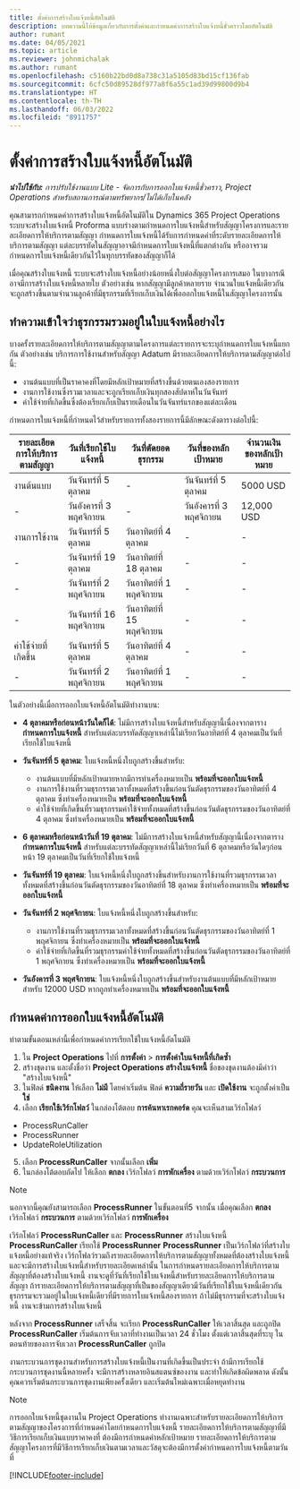 ```yaml
---
title: ตั้งค่าการสร้างใบแจ้งหนี้อัตโนมัติ
description: บทความนี้ให้ข้อมูลเกี่ยวกับการตั้งค่าและกำหนดค่าการสร้างใบแจ้งหนี้ชั่วคราวโดยอัตโนมัติ
author: rumant
ms.date: 04/05/2021
ms.topic: article
ms.reviewer: johnmichalak
ms.author: rumant
ms.openlocfilehash: c5160b22bd0d8a738c31a5105d83bd15cf136fab
ms.sourcegitcommit: 6cfc50d89528df977a8f6a55c1ad39d99800d9b4
ms.translationtype: HT
ms.contentlocale: th-TH
ms.lasthandoff: 06/03/2022
ms.locfileid: "8911757"
---
```

# <a name="set-up-automatic-invoice-creation"></a>ตั้งค่าการสร้างใบแจ้งหนี้อัตโนมัติ 
 
_**นำไปใช้กับ:** การปรับใช้งานแบบ Lite - จัดการกับการออกใบแจ้งหนี้ชั่วคราว, Project Operations สำหรับสถานการณ์ตามทรัพยากร/ไม่ได้เก็บในคลัง_

คุณสามารถกำหนดค่าการสร้างใบแจ้งหนี้อัตโนมัติใน Dynamics 365 Project Operations ระบบจะสร้างใบแจ้งหนี้ Proforma แบบร่างตามกำหนดการใบแจ้งหนี้สำหรับสัญญาโครงการและรายละเอียดการให้บริการตามสัญญา กำหนดการใบแจ้งหนี้ได้รับการกำหนดค่าที่ระดับรายละเอียดการให้บริการตามสัญญา แต่ละบรรทัดในสัญญาอาจมีกำหนดการใบแจ้งหนี้ที่แตกต่างกัน หรืออาจรวมกำหนดการใบแจ้งหนี้เดียวกันไว้ในทุกบรรทัดของสัญญาก็ได้

เมื่อคุณสร้างใบแจ้งหนี้ ระบบจะสร้างใบแจ้งหนี้อย่างน้อยหนึ่งใบต่อสัญญาโครงการเสมอ ในบางกรณี อาจมีการสร้างใบแจ้งหนี้หลายใบ ตัวอย่างเช่น หากสัญญามีลูกค้าหลายราย จำนวนใบแจ้งหนี้เดียวกันจะถูกสร้างขึ้นตามจำนวนลูกค้าที่มีธุรกรรมที่เรียกเก็บเงินได้เพื่อออกใบแจ้งหนี้ในสัญญาโครงการนั้น

## <a name="understand-how-transactions-are-included-on-an-invoice"></a>ทำความเข้าใจว่าธุรกรรมรวมอยู่ในใบแจ้งหนี้อย่างไร 

บางครั้งรายละเอียดการให้บริการตามสัญญาตามโครงการแต่ละรายการจะระบุกำหนดการใบแจ้งหนี้แยกกัน ตัวอย่างเช่น บริการการใช้งานสำหรับสัญญา Adatum มีรายละเอียดการให้บริการตามสัญญาต่อไปนี้:

- งานต้นแบบที่เป็นราคาคงที่โดยมีหลักเป้าหมายที่สร้างขึ้นด้วยตนเองสองรายการ
- งานการใช้งานซึ่งรวมเวลาและจะถูกเรียกเก็บเงินทุกสองสัปดาห์ในวันจันทร์
- ค่าใช้จ่ายที่เกิดขึ้นซึ่งต้องเรียกเก็บเป็นรายเดือนในวันจันทร์แรกของแต่ละเดือน

กำหนดการใบแจ้งหนี้ที่กำหนดไว้สำหรับรายการทั้งสองรายการนี้มีลักษณะดังตารางต่อไปนี้:

| รายละเอียดการให้บริการตามสัญญา | วันที่เรียกใช้ใบแจ้งหนี้ | วันที่ตัดยอดธุรกรรม | วันที่ของหลักเป้าหมาย | จำนวนเงินของหลักเป้าหมาย |
| --- | --- | --- | --- | --- |
| งานต้นแบบ | วันจันทร์ที่ 5 ตุลาคม | - | วันจันทร์ที่ 5 ตุลาคม | 5000 USD |
| - | วันอังคารที่ 3 พฤศจิกายน | - | วันอังคารที่ 3 พฤศจิกายน | 12,000 USD |
| งานการใช้งาน | วันจันทร์ที่ 5 ตุลาคม | วันอาทิตย์ที่ 4 ตุลาคม | - | - |
| - | วันจันทร์ที่ 19 ตุลาคม | วันอาทิตย์ที่ 18 ตุลาคม | - | - |
| - | วันจันทร์ที่ 2 พฤศจิกายน | วันอาทิตย์ที่ 1 พฤศจิกายน | - | - |
| - | วันจันทร์ที่ 16 พฤศจิกายน | วันอาทิตย์ที่ 15 พฤศจิกายน | - | - |
| ค่าใช้จ่ายที่เกิดขึ้น | วันจันทร์ที่ 5 ตุลาคม | วันอาทิตย์ที่ 4 ตุลาคม | - | - |
| - | วันจันทร์ที่ 2 พฤศจิกายน | วันอาทิตย์ที่ 1 พฤศจิกายน | - | - |

ในตัวอย่างนี้เมื่อการออกใบแจ้งหนี้อัตโนมัติทำงานบน:

- **4 ตุลาคมหรือก่อนหน้าวันใดก็ได้**: ไม่มีการสร้างใบแจ้งหนี้สำหรับสัญญานี้เนื่องจากตาราง **กำหนดการใบแจ้งหนี้** สำหรับแต่ละบรรทัดสัญญาเหล่านี้ไม่เรียกวันอาทิตย์ที่ 4 ตุลาคมเป็นวันที่เรียกใช้ใบแจ้งหนี้
- **วันจันทร์ที่ 5 ตุลาคม**: ใบแจ้งหนี้หนึ่งใบถูกสร้างขึ้นสำหรับ:

    - งานต้นแบบที่มีหลักเป้าหมายหากมีการทำเครื่องหมายเป็น **พร้อมที่จะออกใบแจ้งหนี้**
    - งานการใช้งานที่รวมธุรกรรมเวลาทั้งหมดที่สร้างขึ้นก่อนวันตัดธุรกรรมของวันอาทิตย์ที่ 4 ตุลาคม ซึ่งทำเครื่องหมายเป็น **พร้อมที่จะออกใบแจ้งหนี้**
    - ค่าใช้จ่ายที่เกิดขึ้นที่รวมธุรกรรมค่าใช้จ่ายทั้งหมดที่สร้างขึ้นก่อนวันตัดธุรกรรมของวันอาทิตย์ที่ 4 ตุลาคม ซึ่งทำเครื่องหมายเป็น **พร้อมที่จะออกใบแจ้งหนี้**
  
- **6 ตุลาคมหรือก่อนหน้าวันที่ 19 ตุลาคม**: ไม่มีการสร้างใบแจ้งหนี้สำหรับสัญญานี้เนื่องจากตาราง **กำหนดการใบแจ้งหนี้** สำหรับแต่ละบรรทัดสัญญาเหล่านี้ไม่เรียกวันที่ 6 ตุลาคมหรือวันใดๆก่อนหน้า 19 ตุลาคมเป็นวันที่เรียกใช้ใบแจ้งหนี้
- **วันจันทร์ที่ 19 ตุลาคม**: ใบแจ้งหนี้หนึ่งใบถูกสร้างขึ้นสำหรับงานการใช้งานที่รวมธุรกรรมเวลาทั้งหมดที่สร้างขึ้นก่อนวันตัดธุรกรรมของวันอาทิตย์ที่ 18 ตุลาคม ซึ่งทำเครื่องหมายเป็น **พร้อมที่จะออกใบแจ้งหนี้**
- **วันจันทร์ที่ 2 พฤศจิกายน**: ใบแจ้งหนี้หนึ่งใบถูกสร้างขึ้นสำหรับ:

    - งานการใช้งานที่รวมธุรกรรมเวลาทั้งหมดที่สร้างขึ้นก่อนวันตัดธุรกรรมของวันอาทิตย์ที่ 1 พฤศจิกายน ซึ่งทำเครื่องหมายเป็น **พร้อมที่จะออกใบแจ้งหนี้**
    - ค่าใช้จ่ายที่เกิดขึ้นที่รวมธุรกรรมค่าใช้จ่ายทั้งหมดที่สร้างขึ้นก่อนวันตัดธุรกรรมของวันอาทิตย์ที่ 1 พฤศจิกายน ซึ่งทำเครื่องหมายเป็น **พร้อมที่จะออกใบแจ้งหนี้**

- **วันอังคารที่ 3 พฤศจิกายน**: ใบแจ้งหนี้หนึ่งใบถูกสร้างขึ้นสำหรับงานต้นแบบที่มีหลักเป้าหมายสำหรับ 12000 USD หากถูกทำเครื่องหมายเป็น **พร้อมที่จะออกใบแจ้งหนี้**

## <a name="configure-automatic-invoicing"></a>กำหนดค่าการออกใบแจ้งหนี้อัตโนมัติ

ทำตามขั้นตอนเหล่านี้เพื่อกำหนดค่าการเรียกใช้ใบแจ้งหนี้อัตโนมัติ

1. ใน **Project Operations** ไปที่ **การตั้งค่า** > **การตั้งค่าใบแจ้งหนี้ที่เกิดซ้ำ**
2. สร้างชุดงาน และตั้งชื่อว่า **Project Operations สร้างใบแจ้งหนี้** ชื่อของชุดงานต้องมีคำว่า "สร้างใบแจ้งหนี้"
3. ในฟิลด์ **ชนิดงาน** ให้เลือก **ไม่มี** โดยค่าเริ่มต้น ฟิลด์ **ความถี่รายวัน** และ **เปิดใช้งาน** จะถูกตั้งค่าเป็น **ใช่**
4. เลือก **เรียกใช้เวิร์กโฟลว์** ในกล่องโต้ตอบ **การค้นหาเรกคอร์ด** คุณจะเห็นสามเวิร์กโฟลว์

- ProcessRunCaller
- ProcessRunner
- UpdateRoleUtilization

5. เลือก **ProcessRunCaller** จากนั้นเลือก **เพิ่ม**
6. ในกล่องโต้ตอบถัดไป ให้เลือก **ตกลง** เวิร์กโฟลว์ **การพักเครื่อง** ตามด้วยเวิร์กโฟลว์ **กระบวนการ** 

> [!NOTE]
> นอกจากนี้คุณยังสามารถเลือก **ProcessRunner** ในขั้นตอนที่5 จากนั้น เมื่อคุณเลือก **ตกลง** เวิร์กโฟลว์ **กระบวนการ** ตามด้วยเวิร์กโฟลว์ **การพักเครื่อง**

เวิร์กโฟลว์ **ProcessRunCaller** และ **ProcessRunner** สร้างใบแจ้งหนี้ **ProcessRunCaller** เรียกใช้ **ProcessRunner** **ProcessRunner** เป็นเวิร์กโฟลว์ที่สร้างใบแจ้งหนี้อย่างแท้จริง เวิร์กโฟลว์รวมถึงรายละเอียดการให้บริการตามสัญญาทั้งหมดที่ต้องสร้างใบแจ้งหนี้ และจะมีการสร้างใบแจ้งหนี้สำหรับรายละเอียดเหล่านั้น ในการกำหนดรายละเอียดการให้บริการตามสัญญาที่ต้องสร้างใบแจ้งหนี้ งานจะดูที่วันที่เรียกใช้ใบแจ้งหนี้สำหรับรายละเอียดการให้บริการตามสัญญา ถ้ารายละเอียดการให้บริการตามสัญญาที่เป็นของสัญญาเดียวมีวันที่เรียกใช้ใบแจ้งหนี้เดียวกัน ธุรกรรมจะรวมอยู่ในใบแจ้งหนี้เดียวที่มีรายการใบแจ้งหนี้สองรายการ ถ้าไม่มีธุรกรรมที่จะสร้างใบแจ้งหนี้ งานจะข้ามการสร้างใบแจ้งหนี้

หลังจาก **ProcessRunner** เสร็จสิ้น จะเรียก **ProcessRunCaller** ให้เวลาสิ้นสุด และถูกปิด **ProcessRunCaller** เริ่มต้นการจับเวลาที่ทำงานเป็นเวลา 24 ชั่วโมง ตั้งแต่เวลาสิ้นสุดที่ระบุ ในตอนท้ายของการจับเวลา **ProcessRunCaller** ถูกปิด

งานกระบวนการชุดงานสำหรับการสร้างใบแจ้งหนี้เป็นงานที่เกิดขึ้นเป็นประจำ ถ้ามีการเรียกใช้กระบวนการชุดงานนี้หลายครั้ง จะมีการสร้างหลายอินสแตนซ์ของงาน และทำให้เกิดข้อผิดพลาด ดังนั้นคุณควรเริ่มต้นกระบวนการชุดงานเพียงครั้งเดียว และเริ่มต้นใหม่เฉพาะเมื่อหยุดทำงาน

> [!NOTE]
> การออกใบแจ้งหนี้ชุดงานใน Project Operations ทำงานเฉพาะสำหรับรายละเอียดการให้บริการตามสัญญาของโครงการที่กำหนดค่าโดยกำหนดการใบแจ้งหนี้ รายละเอียดการให้บริการตามสัญญาที่มีวิธีการเรียกเก็บเงินแบบราคาคงที่ ต้องมีการกำหนดค่าหลักเป้าหมาย รายละเอียดการให้บริการตามสัญญาโครงการที่มีวิธีการเรียกเก็บเงินตามเวลาและวัสดุจะต้องมีการตั้งค่ากำหนดการใบแจ้งหนี้ตามวันที่


[!INCLUDE[footer-include](../../includes/footer-banner.md)]
